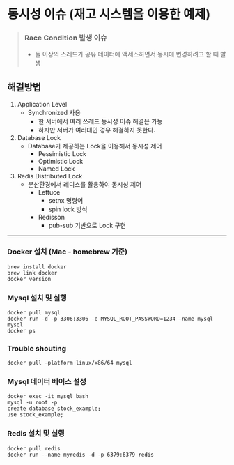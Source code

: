 # 동시성 이슈 (재고 시스템을 이용한 예제)

> ### Race Condition 발생 이슈
> - 둘 이상의 스레드가 공유 데이터에 액세스하면서 동시에 변경하려고 할 때 발생

## 해결방법 
1. Application Level
   - Synchronized 사용
     - 한 서버에서 여러 쓰레드 동시성 이슈 해결은 가능
     - 하지만 서버가 여러대인 경우 해결하지 못한다. 
2. Database Lock
    - Database가 제공하는 Lock을 이용해서 동시성 제어
        - Pessimistic Lock
        - Optimistic Lock
        - Named Lock
3. Redis Distributed Lock
   - 분산환경에서 레디스를 활용하여 동시성 제어
     - Lettuce
       - setnx 명령어
       - spin lock 방식
     - Redisson
       - pub-sub 기반으로 Lock 구현


---

### Docker 설치 (Mac - homebrew 기준)
```
brew install docker
brew link docker
docker version
```

### Mysql 설치 및 실행
```
docker pull mysql
docker run -d -p 3306:3306 -e MYSQL_ROOT_PASSWORD=1234 —name mysql mysql
docker ps
```

### Trouble shouting
```
docker pull —platform linux/x86/64 mysql
```

### Mysql 데이터 베이스 설성
```
docker exec -it mysql bash
mysql -u root -p
create database stock_example;
use stock_example;
```

### Redis 설치 및 실행
```
docker pull redis
docker run --name myredis -d -p 6379:6379 redis
```
